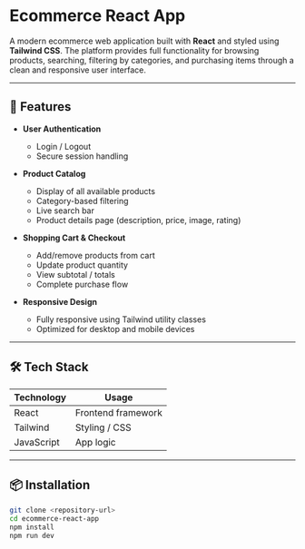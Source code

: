# Ecommerce React App

A modern ecommerce web application built with **React** and styled using **Tailwind CSS**. The platform provides full functionality for browsing products, searching, filtering by categories, and purchasing items through a clean and responsive user interface.

---

## 🚀 Features

- **User Authentication**

  - Login / Logout
  - Secure session handling

- **Product Catalog**

  - Display of all available products
  - Category-based filtering
  - Live search bar
  - Product details page (description, price, image, rating)

- **Shopping Cart & Checkout**

  - Add/remove products from cart
  - Update product quantity
  - View subtotal / totals
  - Complete purchase flow

- **Responsive Design**
  - Fully responsive using Tailwind utility classes
  - Optimized for desktop and mobile devices

---

## 🛠️ Tech Stack

| Technology | Usage              |
| ---------- | ------------------ |
| React      | Frontend framework |
| Tailwind   | Styling / CSS      |
| JavaScript | App logic          |

---

## 📦 Installation

```bash
git clone <repository-url>
cd ecommerce-react-app
npm install
npm run dev
```
